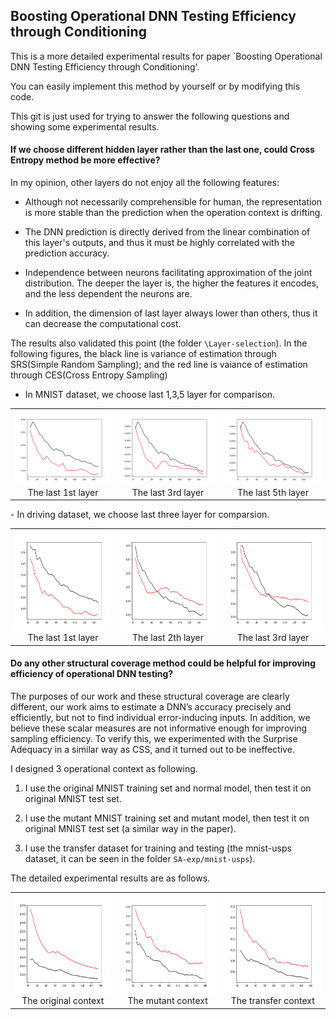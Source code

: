 ## Boosting Operational DNN Testing Efficiency through Conditioning

This is a more detailed experimental results for paper `Boosting Operational DNN Testing Efficiency through Conditioning'.

You can easily implement this method by yourself or by modifying this code.

This git is just used for trying to answer the following questions and showing some experimental results.

#### If we choose different hidden layer rather than the last one, could Cross Entropy method be more effective?

In my opinion, other layers do not enjoy all the following features: 

-  Although not necessarily comprehensible for human,  the representation is more stable than the prediction when the operation context is drifting. 

-  The DNN prediction is directly derived from the linear combination of this layer's outputs, and thus it must be highly correlated with the prediction accuracy. 
- Independence between neurons facilitating approximation of the joint distribution. The deeper the layer is, the higher the features it encodes, and the less dependent the neurons are. 
- In addition, the dimension of last layer always lower than others, thus it can decrease the computational cost.

The results also validated this point (the folder `\Layer-selection`). 
In the following figures, the black line is variance of estimation through SRS(Simple Random Sampling); and the red line is vaiance of estimation through CES(Cross Entropy Sampling)

- In MNIST dataset, we choose last 1,3,5 layer for comparison.
<table>
    <tr>
        <td ><center><img src="/fig/layer_exp_mnist1.png" , height=120px></center>
        <center>The last 1st  layer </center></td>
        <td ><center><img src="/fig/layer_exp_mnist2.png"  , height=120px></center>
        <center>The last 3rd layer</center></td>
        <td ><center><img src="/fig/layer_exp_mnist3.png" , height=120px ></center>
        <center>The last 5th layer</center></td>
    </tr>
</table>
- In driving dataset, we choose last three layer for comparsion. 
<table>
    <tr>
        <td ><center><img src="/fig/layer_exp_driving1.png" , height=160px></center>
        <center>The last 1st  layer </center></td>
        <td ><center><img src="/fig/layer_exp_driving2.png"  , height=160px></center>
        <center>The last 2th layer</center></td>
        <td ><center><img src="/fig/layer_exp_driving3.png" , height=160px ></center>
        <center>The last 3rd layer</center></td>
    </tr>
</table>

#### Do any other structural coverage method could be helpful for improving efficiency of operational DNN testing?

The purposes of our work and these structural coverage are clearly different, our work aims to estimate a DNN’s accuracy precisely and efficiently, but not to find individual error-inducing inputs. In addition, we believe these scalar measures are not informative
enough for improving sampling efficiency. To verify this, we experimented
with the Surprise Adequacy in a similar way as CSS, and it turned out to be ineffective. 

I designed 3 operational context as following. 

1. I use the original MNIST training set and normal model, then test it on original MNIST test set. 

2. I use the mutant MNIST training set and mutant model, then test it on original MNIST test set (a similar way in the paper). 

3. I use the transfer dataset for training and testing (the mnist-usps dataset, it can be seen in the folder `SA-exp/mnist-usps`). 

The detailed experimental results are as follows.

<table>
    <tr>
        <td ><center><img src="/fig/SA_exp_original.png" , height=160px></center>
        <center>The original context </center></td>
        <td ><center><img src="/fig/SA_exp_mutant.png"  , height=160px></center>
        <center>The mutant context</center></td>
        <td ><center><img src="/fig/SA_exp_transfer.png" , height=160px ></center>
        <center>The transfer context</center></td>
    </tr>
</table>


#### 
